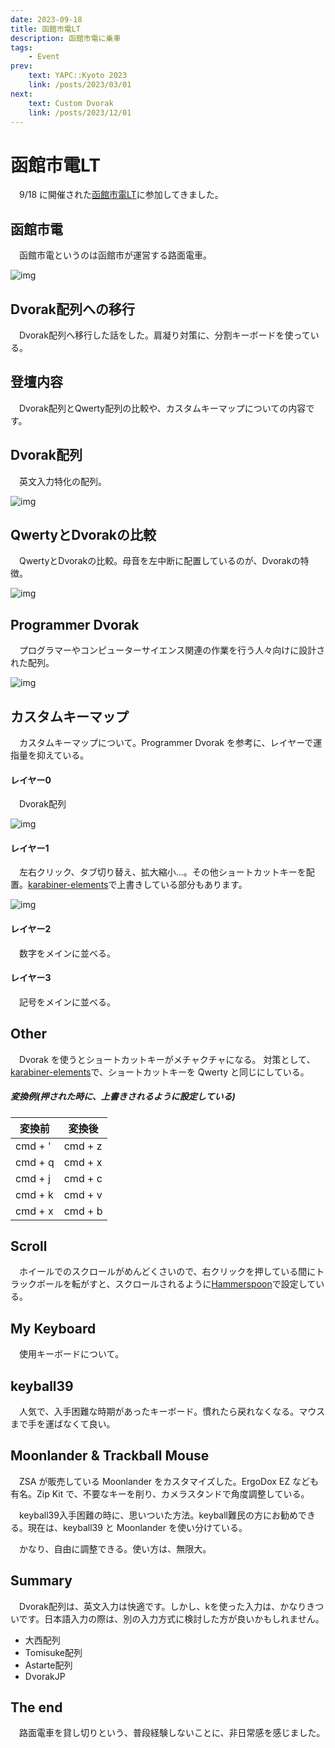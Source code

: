 ```yaml
---
date: 2023-09-18
title: 函館市電LT
description: 函館市電に乗車
tags:
    - Event
prev:
    text: YAPC::Kyoto 2023
    link: /posts/2023/03/01
next:
    text: Custom Dvorak
    link: /posts/2023/12/01
---
```


# 函館市電LT

&emsp;9/18 に開催された[函館市電LT](https://mariconf.connpass.com/event/293719)に参加してきました。

## 函館市電

&emsp;函館市電というのは函館市が運営する路面電車。

![img](img/01/01.png)

## Dvorak配列への移行

&emsp;Dvorak配列へ移行した話をした。肩凝り対策に、分割キーボードを使っている。

<X tweetId="1703691316692136386" />

## 登壇内容
&emsp;Dvorak配列とQwerty配列の比較や、カスタムキーマップについての内容です。

## Dvorak配列
&emsp;英文入力特化の配列。

![img](img/01/02.png)

## QwertyとDvorakの比較
&emsp;QwertyとDvorakの比較。母音を左中断に配置しているのが、Dvorakの特徴。

![img](img/01/03.png)

## Programmer Dvorak
&emsp;プログラマーやコンピューターサイエンス関連の作業を行う人々向けに設計された配列。

![img](img/01/04.png)

## カスタムキーマップ
&emsp;カスタムキーマップについて。Programmer Dvorak を参考に、レイヤーで運指量を抑えている。

#### レイヤー0
&emsp;Dvorak配列

![img](img/01/05.png)

#### レイヤー1
&emsp;左右クリック、タブ切り替え、拡大縮小...。その他ショートカットキーを配置。[karabiner-elements](https://karabiner-elements.pqrs.org/)で上書きしている部分もあります。

![img](img/01/06.png)

#### レイヤー2
&emsp;数字をメインに並べる。

#### レイヤー3
&emsp;記号をメインに並べる。

## Other
&emsp;Dvorak を使うとショートカットキーがメチャクチャになる。
対策として、[karabiner-elements](https://karabiner-elements.pqrs.org/)で、ショートカットキーを Qwerty と同じにしている。

##### 変換例(押された時に、上書きされるように設定している)

|変換前|変換後|
|---|---|
|cmd + '|cmd + z|
|cmd + q|cmd + x|
|cmd + j|cmd + c|
|cmd + k|cmd + v|
|cmd + x|cmd + b|

## Scroll
&emsp;ホイールでのスクロールがめんどくさいので、右クリックを押している間にトラックボールを転がすと、スクロールされるように[Hammerspoon](https://www.hammerspoon.org/)で設定している。

## My Keyboard
&emsp;使用キーボードについて。

## keyball39
&emsp;人気で、入手困難な時期があったキーボード。慣れたら戻れなくなる。マウスまで手を運ばなくて良い。


## Moonlander & Trackball Mouse
&emsp;ZSA が販売している Moonlander をカスタマイズした。ErgoDox EZ なども有名。Zip Kit で、不要なキーを削り、カメラスタンドで角度調整している。

&emsp;keyball39入手困難の時に、思いついた方法。keyball難民の方にお勧めできる。現在は、keyball39 と Moonlander を使い分けている。


&emsp;かなり、自由に調整できる。使い方は、無限大。


## Summary
&emsp;Dvorak配列は、英文入力は快適です。しかし、kを使った入力は、かなりきついです。日本語入力の際は、別の入力方式に検討した方が良いかもしれません。

- 大西配列
- Tomisuke配列
- Astarte配列
- DvorakJP

## The end
&emsp;路面電車を貸し切りという、普段経験しないことに、非日常感を感じました。
